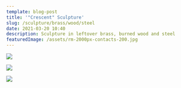 ```yaml
---
template: blog-post
title: '"Crescent" Sculpture'
slug: /sculpture/brass/wood/steel
date: 2021-03-20 10:40
description: Sculpture in leftover brass, burned wood and steel
featuredImage: /assets/rm-2000px-contacts-200.jpg
---
```

![](/assets/rm-2000px-contacts-200.jpg)

![](/assets/rm-2000px-contacts-197.jpg)

![](/assets/rm-2000px-contacts-206.jpg)